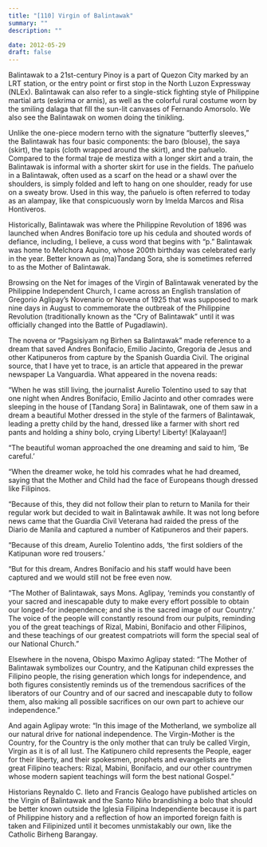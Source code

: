 ```yaml
---
title: "[110] Virgin of Balintawak"
summary: ""
description: ""

date: 2012-05-29
draft: false
---
```


Balintawak to a 21st-century Pinoy is a part of Quezon City marked by an LRT station, or the entry point or first stop in the North Luzon Expressway (NLEx). Balintawak can also refer to a single-stick fighting style of Philippine martial arts (eskrima or arnis), as well as the colorful rural costume worn by the smiling dalaga that fill the sun-lit canvases of Fernando Amorsolo. We also see the Balintawak on women doing the tinikling.

Unlike the one-piece modern terno with the signature “butterfly sleeves,” the Balintawak has four basic components: the baro (blouse), the saya (skirt), the tapis (cloth wrapped around the skirt), and the pañuelo. Compared to the formal traje de mestiza with a longer skirt and a train, the Balintawak is informal with a shorter skirt for use in the fields. The pañuelo in a Balintawak, often used as a scarf on the head or a shawl over the shoulders, is simply folded and left to hang on one shoulder, ready for use on a sweaty brow. Used in this way, the pañuelo is often referred to today as an alampay, like that conspicuously worn by Imelda Marcos and Risa Hontiveros.

Historically, Balintawak was where the Philippine Revolution of 1896 was launched when Andres Bonifacio tore up his cedula and shouted words of defiance, including, I believe, a cuss word that begins with “p.” Balintawak was home to Melchora Aquino, whose 200th birthday was celebrated early in the year. Better known as (ma)Tandang Sora, she is sometimes referred to as the Mother of Balintawak.

Browsing on the Net for images of the Virgin of Balintawak venerated by the Philippine Independent Church, I came across an English translation of Gregorio Aglipay’s Novenario or Novena of 1925 that was supposed to mark nine days in August to commemorate the outbreak of the Philippine Revolution (traditionally known as the “Cry of Balintawak” until it was officially changed into the Battle of Pugadlawin).

The novena or “Pagsisiyam ng Birhen sa Balintawak” made reference to a dream that saved Andres Bonifacio, Emilio Jacinto, Gregoria de Jesus and other Katipuneros from capture by the Spanish Guardia Civil. The original source, that I have yet to trace, is an article that appeared in the prewar newspaper La Vanguardia. What appeared in the novena reads:

“When he was still living, the journalist Aurelio Tolentino used to say that one night when Andres Bonifacio, Emilio Jacinto and other comrades were sleeping in the house of [Tandang Sora] in Balintawak, one of them saw in a dream a beautiful Mother dressed in the style of the farmers of Balintawak, leading a pretty child by the hand, dressed like a farmer with short red pants and holding a shiny bolo, crying Liberty! Liberty! [Kalayaan!]

“The beautiful woman approached the one dreaming and said to him, ‘Be careful.’

“When the dreamer woke, he told his comrades what he had dreamed, saying that the Mother and Child had the face of Europeans though dressed like Filipinos.

“Because of this, they did not follow their plan to return to Manila for their regular work but decided to wait in Balintawak awhile. It was not long before news came that the Guardia Civil Veterana had raided the press of the Diario de Manila and captured a number of Katipuneros and their papers.

“Because of this dream, Aurelio Tolentino adds, ‘the first soldiers of the Katipunan wore red trousers.’

“But for this dream, Andres Bonifacio and his staff would have been captured and we would still not be free even now.

“The Mother of Balintawak, says Mons. Aglipay, ‘reminds you constantly of your sacred and inescapable duty to make every effort possible to obtain our longed-for independence; and she is the sacred image of our Country.’ The voice of the people will constantly resound from our pulpits, reminding you of the great teachings of Rizal, Mabini, Bonifacio and other Filipinos, and these teachings of our greatest compatriots will form the special seal of our National Church.”

Elsewhere in the novena, Obispo Maximo Aglipay stated: “The Mother of Balintawak symbolizes our Country, and the Katipunan child expresses the Filipino people, the rising generation which longs for independence, and both figures consistently reminds us of the tremendous sacrifices of the liberators of our Country and of our sacred and inescapable duty to follow them, also making all possible sacrifices on our own part to achieve our independence.”

And again Aglipay wrote: “In this image of the Motherland, we symbolize all our natural drive for national independence. The Virgin-Mother is the Country, for the Country is the only mother that can truly be called Virgin, Virgin as it is of all lust. The Katipunero child represents the People, eager for their liberty, and their spokesmen, prophets and evangelists are the great Filipino teachers: Rizal, Mabini, Bonifacio, and our other countrymen whose modern sapient teachings will form the best national Gospel.”

Historians Reynaldo C. Ileto and Francis Gealogo have published articles on the Virgin of Balintawak and the Santo Niño brandishing a bolo that should be better known outside the Iglesia Filipina Independiente because it is part of Philippine history and a reflection of how an imported foreign faith is taken and Filipinized until it becomes unmistakably our own, like the Catholic Birheng Barangay.
